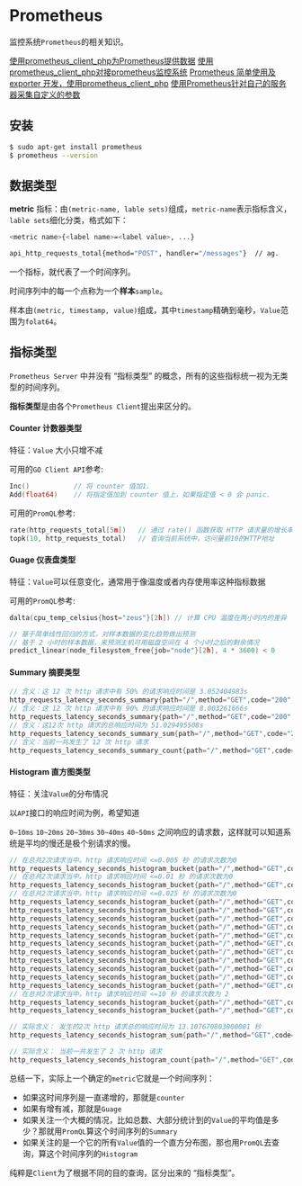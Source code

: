 # Prometheus

监控系统`Prometheus`的相关知识。

[使用prometheus_client_php为Prometheus提供数据](https://blog.csdn.net/JackLiu16/article/details/80381210)
[使用prometheus_client_php对接prometheus监控系统](https://16bh.github.io/2017/07/25/prometheus-on-php/)
[Prometheus 简单使用及 exporter 开发，使用prometheus_client_php](https://segmentfault.com/a/1190000021314370)
[使用Prometheus针对自己的服务器采集自定义的参数](https://segmentfault.com/a/1190000021164508?utm_source=tag-newest)

## 安装

```bash
$ sudo apt-get install prometheus
$ prometheus --version
```

## 数据类型

**metric** 指标：由`(metric-name, lable sets)`组成，`metric-name`表示指标含义，`lable sets`细化分类，格式如下：

```bash
<metric name>{<label name>=<label value>, ...}

api_http_requests_total{method="POST", handler="/messages"}  // ag.
```

一个指标，就代表了一个时间序列。

时间序列中的每一个点称为一个**样本**`sample`。

样本由`(metric, timestamp, value)`组成，其中`timestamp`精确到毫秒，`Value`范围为`folat64`。

## 指标类型

`Prometheus Server` 中并没有 “指标类型” 的概念，所有的这些指标统一视为无类型的时间序列。

**指标类型**是由各个`Prometheus Client`提出来区分的。


#### Counter 计数器类型

特征：`Value` 大小只增不减

可用的`GO Client API`参考:
```go
Inc()           // 将 counter 值加1.
Add(float64)    // 将指定值加到 counter 值上，如果指定值 < 0 会 panic.
```

可用的`PromQL`参考:
```go
rate(http_requests_total[5m])   // 通过 rate() 函数获取 HTTP 请求量的增长率
topk(10, http_requests_total)   // 查询当前系统中，访问量前10的HTTP地址
```

#### Guage 仪表盘类型

特征：`Value`可以任意变化，通常用于像温度或者内存使用率这种指标数据

可用的`PromQL`参考:
```go
dalta(cpu_temp_celsius{host="zeus"}[2h]) // 计算 CPU 温度在两小时内的差异

// 基于简单线性回归的方式，对样本数据的变化趋势做出预测
// 基于 2 小时的样本数据，来预测主机可用磁盘空间在 4 个小时之后的剩余情况
predict_linear(node_filesystem_free{job="node"}[2h], 4 * 3600) < 0
```

#### Summary 摘要类型

```go
// 含义：这 12 次 http 请求中有 50% 的请求响应时间是 3.052404983s
http_requests_latency_seconds_summary{path="/",method="GET",code="200",quantile="0.5",} 3.052404983
// 含义：这 12 次 http 请求中有 90% 的请求响应时间是 8.003261666s
http_requests_latency_seconds_summary{path="/",method="GET",code="200",quantile="0.9",} 8.003261666
// 含义：这12次 http 请求的总响应时间为 51.029495508s
http_requests_latency_seconds_summary_sum{path="/",method="GET",code="200",} 51.029495508
// 含义：当前一共发生了 12 次 http 请求
http_requests_latency_seconds_summary_count{path="/",method="GET",code="200",} 12.0
```

#### Histogram 直方图类型

特征：关注`Value`的分布情况

以`API`接口的响应时间为例，希望知道

`0~10ms` `10~20ms` `20~30ms` `30~40ms` `40~50ms` 之间响应的请求数，这样就可以知道系统是平均的慢还是极个别请求的慢。

```go
// 在总共2次请求当中。http 请求响应时间 <=0.005 秒 的请求次数为0
http_requests_latency_seconds_histogram_bucket{path="/",method="GET",code="200",le="0.005",} 0.0
// 在总共2次请求当中。http 请求响应时间 <=0.01 秒 的请求次数为0
http_requests_latency_seconds_histogram_bucket{path="/",method="GET",code="200",le="0.01",} 0.0
// 在总共2次请求当中。http 请求响应时间 <=0.025 秒 的请求次数为0
http_requests_latency_seconds_histogram_bucket{path="/",method="GET",code="200",le="0.025",} 0.0
http_requests_latency_seconds_histogram_bucket{path="/",method="GET",code="200",le="0.05",} 0.0
http_requests_latency_seconds_histogram_bucket{path="/",method="GET",code="200",le="0.075",} 0.0
http_requests_latency_seconds_histogram_bucket{path="/",method="GET",code="200",le="0.1",} 0.0
http_requests_latency_seconds_histogram_bucket{path="/",method="GET",code="200",le="0.25",} 0.0
http_requests_latency_seconds_histogram_bucket{path="/",method="GET",code="200",le="0.5",} 0.0
http_requests_latency_seconds_histogram_bucket{path="/",method="GET",code="200",le="0.75",} 0.0
http_requests_latency_seconds_histogram_bucket{path="/",method="GET",code="200",le="1.0",} 0.0
http_requests_latency_seconds_histogram_bucket{path="/",method="GET",code="200",le="2.5",} 0.0
http_requests_latency_seconds_histogram_bucket{path="/",method="GET",code="200",le="5.0",} 0.0
http_requests_latency_seconds_histogram_bucket{path="/",method="GET",code="200",le="7.5",} 2.0
// 在总共2次请求当中。http 请求响应时间 <=10 秒 的请求次数为 2
http_requests_latency_seconds_histogram_bucket{path="/",method="GET",code="200",le="10.0",} 2.0
http_requests_latency_seconds_histogram_bucket{path="/",method="GET",code="200",le="+Inf",} 2.0

// 实际含义： 发生的2次 http 请求总的响应时间为 13.107670803000001 秒
http_requests_latency_seconds_histogram_sum{path="/",method="GET",code="200",} 13.1076708

// 实际含义： 当前一共发生了 2 次 http 请求
http_requests_latency_seconds_histogram_count{path="/",method="GET",code="200",} 2.0
```

总结一下，实际上一个确定的`metric`它就是一个时间序列：

- 如果这时间序列是一直递增的，那就是`counter`
- 如果有增有减，那就是`Guage`
- 如果关注一个大概的情况，比如总数、大部分统计到的`Value`的平均值是多少？那就用`PromQL`算这个时间序列的`Summary`
- 如果关注的是一个它的所有`Value`值的一个直方分布图，那也用`PromQL`去查询，算这个时间序列的`Histogram`

纯粹是`Client`为了根据不同的目的查询，区分出来的 “指标类型”。


















